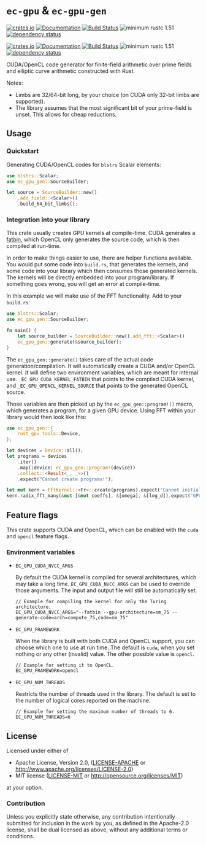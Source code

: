 # `ec-gpu` & `ec-gpu-gen`

[![crates.io][crate-image-ec-gpu]][crate-link-ec-gpu]
[![Documentation][doc-image-ec-gpu]][doc-link-ec-gpu]
[![Build Status][build-image-ec-gpu]][build-link-ec-gpu]
![minimum rustc 1.51][msrv-image-ec-gpu]
[![dependency status][deps-image-ec-gpu]][deps-link-ec-gpu]

[![crates.io][crate-image-ec-gpu-gen]][crate-link-ec-gpu-gen]
[![Documentation][doc-image-ec-gpu-gen]][doc-link-ec-gpu-gen]
[![Build Status][build-image-ec-gpu-gen]][build-link-ec-gpu-gen]
![minimum rustc 1.51][msrv-image-ec-gpu-gen]
[![dependency status][deps-image-ec-gpu-gen]][deps-link-ec-gpu-gen]

CUDA/OpenCL code generator for finite-field arithmetic over prime fields and elliptic curve arithmetic constructed with Rust.

Notes:
 - Limbs are 32/64-bit long, by your choice (on CUDA only 32-bit limbs are supported).
 - The library assumes that the most significant bit of your prime-field is unset. This allows for cheap reductions.

## Usage

### Quickstart

Generating CUDA/OpenCL codes for `blstrs` Scalar elements:

```rust
use blstrs::Scalar;
use ec_gpu_gen::SourceBuilder;

let source = SourceBuilder::new()
    .add_field::<Scalar>()
    .build_64_bit_limbs();
```

### Integration into your library

This crate usually creates GPU kernels at compile-time. CUDA generates a [fatbin], which OpenCL only generates the source code, which is then compiled at run-time.

In order to make things easier to use, there are helper functions available. You would put some code into `build.rs`, that generates the kernels, and some code into your library which then consumes those generated kernels. The kernels will be directly embedded into your program/library. If something goes wrong, you will get an error at compile-time.

In this example we will make use of the FFT functionality. Add to your `build.rs`:

```rust
use blstrs::Scalar;
use ec_gpu_gen::SourceBuilder;

fn main() {
    let source_builder = SourceBuilder::new().add_fft::<Scalar>()
    ec_gpu_gen::generate(&source_builder);
}
```

The `ec_gpu_gen::generate()` takes care of the actual code generation/compilation. It will automatically create a CUDA and/or OpenCL kernel. It will define two environment variables, which are meant for internal use. `_EC_GPU_CUDA_KERNEL_FATBIN` that points to the compiled CUDA kernel, and `_EC_GPU_OPENCL_KERNEL_SOURCE` that points to the generated OpenCL source.

Those variables are then picked up by the `ec_gpu_gen::program!()` macro, which generates a program, for a given GPU device. Using FFT within your library would then look like this:

```rust
use ec_gpu_gen::{
    rust_gpu_tools::Device,
};

let devices = Device::all();
let programs = devices
    .iter()
    .map(|device| ec_gpu_gen::program!(device))
    .collect::<Result<_, _>>()
    .expect("Cannot create programs!");

let mut kern = FftKernel::<Fr>::create(programs).expect("Cannot initialize kernel!");
kern.radix_fft_many(&mut [&mut coeffs], &[omega], &[log_d]).expect("GPU FFT failed!");
```

## Feature flags

This crate supports CUDA and OpenCL, which can be enabled with the `cuda` and `opencl` feature flags.

### Environment variables

 - `EC_GPU_CUDA_NVCC_ARGS`

     By default the CUDA kernel is compiled for several architectures, which may take a long time. `EC_GPU_CUDA_NVCC_ARGS` can be used to override those arguments. The input and output file will still be automatically set.

    ```console
    // Example for compiling the kernel for only the Turing architecture.
    EC_GPU_CUDA_NVCC_ARGS="--fatbin --gpu-architecture=sm_75 --generate-code=arch=compute_75,code=sm_75"
    ```

 - `EC_GPU_FRAMEWORK`

    When the library is built with both CUDA and OpenCL support, you can choose which one to use at run time. The default is `cuda`, when you set nothing or any other (invalid) value. The other possible value is `opencl`.

    ```console
    // Example for setting it to OpenCL.
    EC_GPU_FRAMEWORK=opencl
    ```

 - `EC_GPU_NUM_THREADS`

   Restricts the number of threads used in the library. The default is set to the number of logical cores reported on the machine.

    ```console
    // Example for setting the maximum number of threads to 6.
    EC_GPU_NUM_THREADS=6
    ```


## License

Licensed under either of

 * Apache License, Version 2.0, ([LICENSE-APACHE](LICENSE-APACHE) or
   http://www.apache.org/licenses/LICENSE-2.0)
 * MIT license ([LICENSE-MIT](LICENSE-MIT) or http://opensource.org/licenses/MIT)

at your option.

### Contribution

Unless you explicitly state otherwise, any contribution intentionally
submitted for inclusion in the work by you, as defined in the Apache-2.0
license, shall be dual licensed as above, without any additional terms or
conditions.


[crate-image-ec-gpu]: https://img.shields.io/crates/v/ec-gpu.svg
[crate-link-ec-gpu]: https://crates.io/crates/ec-gpu
[doc-image-ec-gpu]: https://docs.rs/ec-gpu/badge.svg
[doc-link-ec-gpu]: https://docs.rs/ec-gpu
[build-image-ec-gpu]: https://circleci.com/gh/filecoin-project/ec-gpu.svg?style=shield
[build-link-ec-gpu]: https://circleci.com/gh/filecoin-project/ec-gpu
[msrv-image-ec-gpu]: https://img.shields.io/badge/rustc-1.54+-blue.svg
[deps-image-ec-gpu]: https://deps.rs/repo/github/filecoin-projectt/ec-gpu/status.svg
[deps-link-ec-gpu]: https://deps.rs/repo/github/filecoin-project/ec-gpu


[crate-image-ec-gpu-gen]: https://img.shields.io/crates/v/ec-gpu-gen.svg
[crate-link-ec-gpu-gen]: https://crates.io/crates/ec-gpu-gen
[doc-image-ec-gpu-gen]: https://docs.rs/ec-gpu-gen/badge.svg
[doc-link-ec-gpu-gen]: https://docs.rs/ec-gpu-gen
[build-image-ec-gpu-gen]: https://circleci.com/gh/filecoin-project/ec-gpu.svg?style=shield
[build-link-ec-gpu-gen]: https://circleci.com/gh/filecoin-project/ec-gpu
[msrv-image-ec-gpu-gen]: https://img.shields.io/badge/rustc-1.54+-blue.svg
[deps-image-ec-gpu-gen]: https://deps.rs/repo/github/filecoin-projectt/ec-gpu/status.svg
[deps-link-ec-gpu-gen]: https://deps.rs/repo/github/filecoin-project/ec-gpu

[Fast Fourier transform]: https://en.wikipedia.org/wiki/Fast_Fourier_transform
[fatbin]: https://en.wikipedia.org/wiki/Fat_binary#Heterogeneous_computing
